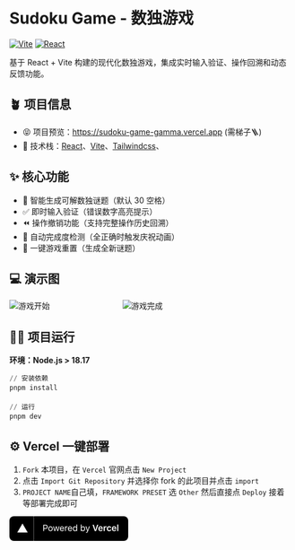# Sudoku Game - 数独游戏

[![Vite](https://img.shields.io/badge/Vite-^4.0.0-646CFF?logo=vite)](https://vitejs.dev/)
[![React](https://img.shields.io/badge/React-^19.0.0-61DAFB?logo=react)](https://react.dev/)

基于 React + Vite 构建的现代化数独游戏，集成实时输入验证、操作回溯和动态反馈功能。

<!-- ## 🚀 技术亮点

```text
前端架构：React 18 + TypeScript + Vite 4
样式方案：Tailwind CSS + 响应式布局
交互增强：clsx 动态类名管理 + 自定义 Toast 系统
动画效果：Canvas 粒子庆祝动画（触发精度 100%）
验证系统：矩阵级实时校验（9x9 深度检测） -->

## 🪴 项目信息

- 😝 项目预览：https://sudoku-game-gamma.vercel.app (需梯子🪜)
- 🎯 技术栈：[React](https://react.dev/)、[Vite](https://vitejs.dev/)、[Tailwindcss](https://www.tailwindcss.cn/)、

## ✨ 核心功能

- 🧩 智能生成可解数独谜题（默认 30 空格）
- ✅ 即时输入验证（错误数字高亮提示）
- ⏪ 操作撤销功能（支持完整操作历史回溯）
- 🎯 自动完成度检测（全正确时触发庆祝动画）
- 🔄 一键游戏重置（生成全新谜题）
<!-- 
## ✨ 特性

- 使用前端最新技术栈开发
- 极快响应、便于开发部署
- 目录结构清晰，轻量级，前后端一体
- 支持多种部署方式，优先推荐 [Vercel](https://vercel.com/)
- 支持暗黑模式
- 支持 `SSR` 渲染，利于 `SEO` 优化 -->

## 💻 演示图

<div style="display:flex;justify-content:space-between;">
<img alt="游戏开始" src="./src/assets/init.png" style="width:30%;"/>
<img alt="游戏完成" src="./src/assets/finish.png" style="width:60%;"/>
</div>

## 🧑‍💻 项目运行

**环境：Node.js > 18.17**

```powershell
// 安装依赖
pnpm install

// 运行
pnpm dev
```

## ⚙️ Vercel 一键部署

1. `Fork` 本项目，在 `Vercel` 官网点击 `New Project`
2. 点击 `Import Git Repository` 并选择你 fork 的此项目并点击 `import`
3. `PROJECT NAME`自己填，`FRAMEWORK PRESET` 选 `Other` 然后直接点 `Deploy` 接着等部署完成即可

<a href="https://vercel.com/dashboard" target="_blank">
<img alt="vercel 部署" src="./src/assets/vercel.png" />
</a>
